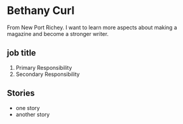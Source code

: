 # Bethany Curl

From New Port Richey. I want to learn more aspects about making a magazine and become a stronger writer. 

## job title

1. Primary Responsibility
2. Secondary Responsibility

## Stories

* one story
* another story
